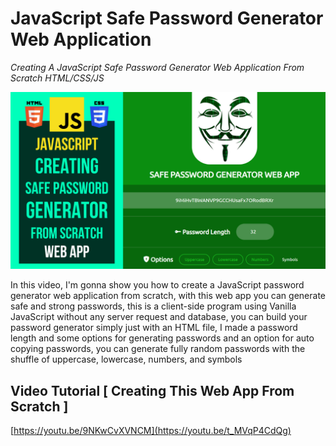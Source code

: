 # JavaScript Safe Password Generator Web Application

_Creating A JavaScript Safe Password Generator Web Application From Scratch HTML/CSS/JS_

![Thumbnail](https://raw.githubusercontent.com/saeedkohansal/JavaScript-Safe-Password-Generator-Web-Application/main/creating-a-javascript-safe-password-generator-web-application-from-scratch.png "Thumbnail")

In this video, I'm gonna show you how to create a JavaScript password generator web application from scratch, with this web app you can generate safe and strong passwords, this is a client-side program using Vanilla JavaScript without any server request and database, you can build your password generator simply just with an HTML file, I made a password length and some options for generating passwords and an option for auto copying passwords, you can generate fully random passwords with the shuffle of uppercase, lowercase, numbers, and symbols

## Video Tutorial [ Creating This Web App From Scratch ]
[https://youtu.be/9NKwCvXVNCM](https://youtu.be/t_MVqP4CdQg)
